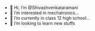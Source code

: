 - 👋 Hi, I’m @Shivashvenkataramani
- 👀 I’m interested in mechatronics...
- 🌱 I’m currently in class 12 high school...
- 💞️ I’m looking to learn new stuffs


<!---
Shivashvenkataramani/Shivashvenkataramani is a ✨ special ✨ repository because its `README.md` (this file) appears on your GitHub profile.
You can click the Preview link to take a look at your changes.
--->
